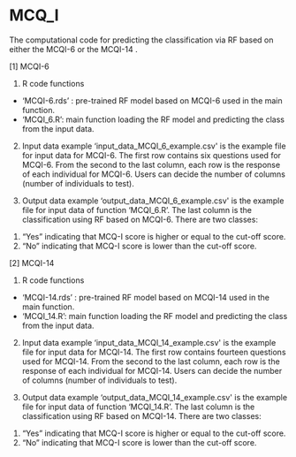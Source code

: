 # MCQ_I
The computational code for predicting the classification via RF based on either the MCQI-6 or the MCQI-14 .

[1] MCQI-6
1) R code functions
- ‘MCQI-6.rds’ : pre-trained RF model based on MCQI-6 used in the main function.
- ‘MCQI_6.R’: main function loading the RF model and predicting the class from the input data.
2) Input data example
‘input_data_MCQI_6_example.csv' is the example file for input data for MCQI-6. The first row contains six questions used for MCQI-6. From the second to the last column, each row is the response of each individual for MCQI-6. Users can decide the number of columns (number of individuals to test).

3) Output data example
 ‘output_data_MCQI_6_example.csv' is the example file for input data of function ‘MCQI_6.R’.  The last column is the classification using RF based on MCQI-6. There are two classes:
1.	“Yes” indicating that MCQ-I score is higher or equal to the cut-off score.
2.	“No” indicating that MCQ-I score is lower than the cut-off score.


[2] MCQI-14
1) R code functions
- ‘MCQI-14.rds’ : pre-trained RF model based on MCQI-14 used in the main function.
- ‘MCQI_14.R’: main function loading the RF model and predicting the class from the input data.
2) Input data example
‘input_data_MCQI_14_example.csv' is the example file for input data for MCQI-14. The first row contains fourteen questions used for MCQI-14. From the second to the last column, each row is the response of each individual for MCQI-14. Users can decide the number of columns (number of individuals to test).

3) Output data example
 ‘output_data_MCQI_14_example.csv' is the example file for input data of function ‘MCQI_14.R’.  The last column is the classification using RF based on MCQI-14. There are two classes:
1.	“Yes” indicating that MCQ-I score is higher or equal to the cut-off score.
2.	“No” indicating that MCQ-I score is lower than the cut-off score.
